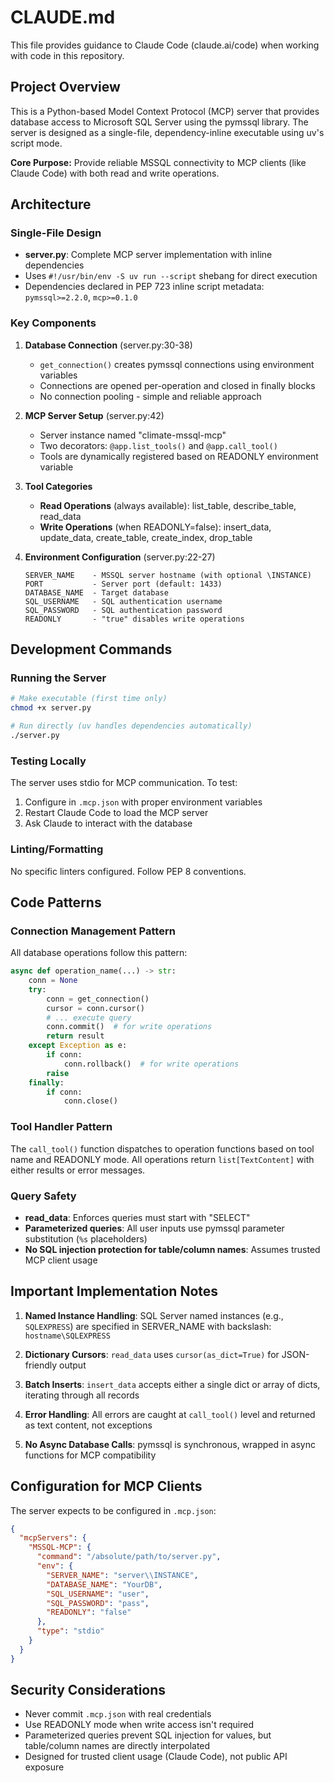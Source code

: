 # CLAUDE.md

This file provides guidance to Claude Code (claude.ai/code) when working with code in this repository.

## Project Overview

This is a Python-based Model Context Protocol (MCP) server that provides database access to Microsoft SQL Server using the pymssql library. The server is designed as a single-file, dependency-inline executable using uv's script mode.

**Core Purpose:** Provide reliable MSSQL connectivity to MCP clients (like Claude Code) with both read and write operations.

## Architecture

### Single-File Design
- **server.py**: Complete MCP server implementation with inline dependencies
- Uses `#!/usr/bin/env -S uv run --script` shebang for direct execution
- Dependencies declared in PEP 723 inline script metadata: `pymssql>=2.2.0`, `mcp>=0.1.0`

### Key Components

1. **Database Connection** (server.py:30-38)
   - `get_connection()` creates pymssql connections using environment variables
   - Connections are opened per-operation and closed in finally blocks
   - No connection pooling - simple and reliable approach

2. **MCP Server Setup** (server.py:42)
   - Server instance named "climate-mssql-mcp"
   - Two decorators: `@app.list_tools()` and `@app.call_tool()`
   - Tools are dynamically registered based on READONLY environment variable

3. **Tool Categories**
   - **Read Operations** (always available): list_table, describe_table, read_data
   - **Write Operations** (when READONLY=false): insert_data, update_data, create_table, create_index, drop_table

4. **Environment Configuration** (server.py:22-27)
   ```
   SERVER_NAME    - MSSQL server hostname (with optional \INSTANCE)
   PORT           - Server port (default: 1433)
   DATABASE_NAME  - Target database
   SQL_USERNAME   - SQL authentication username
   SQL_PASSWORD   - SQL authentication password
   READONLY       - "true" disables write operations
   ```

## Development Commands

### Running the Server
```bash
# Make executable (first time only)
chmod +x server.py

# Run directly (uv handles dependencies automatically)
./server.py
```

### Testing Locally
The server uses stdio for MCP communication. To test:
1. Configure in `.mcp.json` with proper environment variables
2. Restart Claude Code to load the MCP server
3. Ask Claude to interact with the database

### Linting/Formatting
No specific linters configured. Follow PEP 8 conventions.

## Code Patterns

### Connection Management Pattern
All database operations follow this pattern:
```python
async def operation_name(...) -> str:
    conn = None
    try:
        conn = get_connection()
        cursor = conn.cursor()
        # ... execute query
        conn.commit()  # for write operations
        return result
    except Exception as e:
        if conn:
            conn.rollback()  # for write operations
        raise
    finally:
        if conn:
            conn.close()
```

### Tool Handler Pattern
The `call_tool()` function dispatches to operation functions based on tool name and READONLY mode. All operations return `list[TextContent]` with either results or error messages.

### Query Safety
- **read_data**: Enforces queries must start with "SELECT"
- **Parameterized queries**: All user inputs use pymssql parameter substitution (`%s` placeholders)
- **No SQL injection protection for table/column names**: Assumes trusted MCP client usage

## Important Implementation Notes

1. **Named Instance Handling**: SQL Server named instances (e.g., `SQLEXPRESS`) are specified in SERVER_NAME with backslash: `hostname\SQLEXPRESS`

2. **Dictionary Cursors**: `read_data` uses `cursor(as_dict=True)` for JSON-friendly output

3. **Batch Inserts**: `insert_data` accepts either a single dict or array of dicts, iterating through all records

4. **Error Handling**: All errors are caught at `call_tool()` level and returned as text content, not exceptions

5. **No Async Database Calls**: pymssql is synchronous, wrapped in async functions for MCP compatibility

## Configuration for MCP Clients

The server expects to be configured in `.mcp.json`:
```json
{
  "mcpServers": {
    "MSSQL-MCP": {
      "command": "/absolute/path/to/server.py",
      "env": {
        "SERVER_NAME": "server\\INSTANCE",
        "DATABASE_NAME": "YourDB",
        "SQL_USERNAME": "user",
        "SQL_PASSWORD": "pass",
        "READONLY": "false"
      },
      "type": "stdio"
    }
  }
}
```

## Security Considerations

- Never commit `.mcp.json` with real credentials
- Use READONLY mode when write access isn't required
- Parameterized queries prevent SQL injection for values, but table/column names are directly interpolated
- Designed for trusted client usage (Claude Code), not public API exposure
